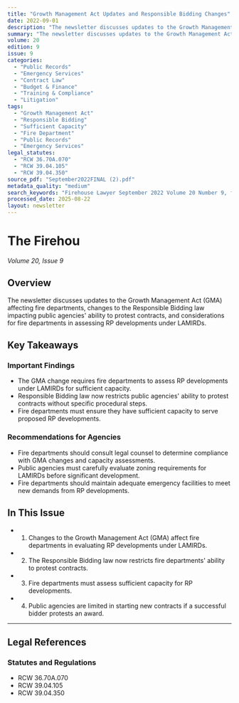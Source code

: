 ```yaml
---
title: "Growth Management Act Updates and Responsible Bidding Changes"
date: 2022-09-01
description: "The newsletter discusses updates to the Growth Management Act (GMA) affecting fire departments, changes to the Responsible Bidding law impacting public agencies' ability to protest contracts, and considerations for fire departments in assessing RP developments under LAMIRDs."
summary: "The newsletter discusses updates to the Growth Management Act (GMA) affecting fire departments, changes to the Responsible Bidding law impacting public agencies' ability to protest contracts, and considerations for fire departments in assessing RP developments under LAMIRDs."
volume: 20
edition: 9
issue: 9
categories:
  - "Public Records"
  - "Emergency Services"
  - "Contract Law"
  - "Budget & Finance"
  - "Training & Compliance"
  - "Litigation"
tags:
  - "Growth Management Act"
  - "Responsible Bidding"
  - "Sufficient Capacity"
  - "Fire Department"
  - "Public Records"
  - "Emergency Services"
legal_statutes:
  - "RCW 36.70A.070"
  - "RCW 39.04.105"
  - "RCW 39.04.350"
source_pdf: "September2022FINAL (2).pdf"
metadata_quality: "medium"
search_keywords: "Firehouse Lawyer September 2022 Volume 20 Number 9, firehouselawyer.com, Growth Management Act, Responsible Bidding, Eric T. Quinn Editor, Joseph F. Quinn"
processed_date: 2025-08-22
layout: newsletter
---
```


# The Firehou

*Volume 20, Issue 9*

## Overview

The newsletter discusses updates to the Growth Management Act (GMA) affecting fire departments, changes to the Responsible Bidding law impacting public agencies' ability to protest contracts, and considerations for fire departments in assessing RP developments under LAMIRDs.

## Key Takeaways

### Important Findings

- The GMA change requires fire departments to assess RP developments under LAMIRDs for sufficient capacity.
- Responsible Bidding law now restricts public agencies' ability to protest contracts without specific procedural steps.
- Fire departments must ensure they have sufficient capacity to serve proposed RP developments.

### Recommendations for Agencies

- Fire departments should consult legal counsel to determine compliance with GMA changes and capacity assessments.
- Public agencies must carefully evaluate zoning requirements for LAMIRDs before significant development.
- Fire departments should maintain adequate emergency facilities to meet new demands from RP developments.

## In This Issue

- 1. Changes to the Growth Management Act (GMA) affect fire departments in evaluating RP developments under LAMIRDs.
- 2. The Responsible Bidding law now restricts fire departments' ability to protest contracts.
- 3. Fire departments must assess sufficient capacity for RP developments.
- 4. Public agencies are limited in starting new contracts if a successful bidder protests an award.

---

## Legal References

### Statutes and Regulations

- RCW 36.70A.070
- RCW 39.04.105
- RCW 39.04.350

